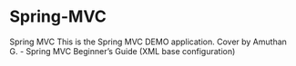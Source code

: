 # Spring-MVC
Spring MVC 
This is the Spring MVC DEMO application.
Cover by Amuthan G. - Spring MVC Beginner’s Guide (XML base configuration)
